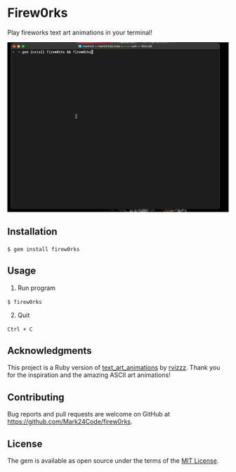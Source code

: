 # Firew0rks

Play fireworks text art animations in your terminal!

![fireworks_show](./fireworks_show.gif)

## Installation

`$ gem install firew0rks`

## Usage

1) Run program

`$ firew0rks`

2) Quit

`Ctrl + C`

## Acknowledgments
This project is a Ruby version of [text_art_animations](https://github.com/rvizzz/text_art_animations) by [rvizzz](https://github.com/rvizzz). Thank you for the inspiration and the amazing ASCII art animations!

## Contributing

Bug reports and pull requests are welcome on GitHub at https://github.com/Mark24Code/firew0rks.

## License

The gem is available as open source under the terms of the [MIT License](https://opensource.org/licenses/MIT).
